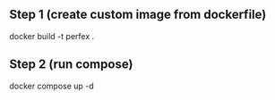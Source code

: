 ## Step 1 (create custom image from dockerfile)

docker build -t perfex .

## Step 2 (run compose)

docker compose up -d
